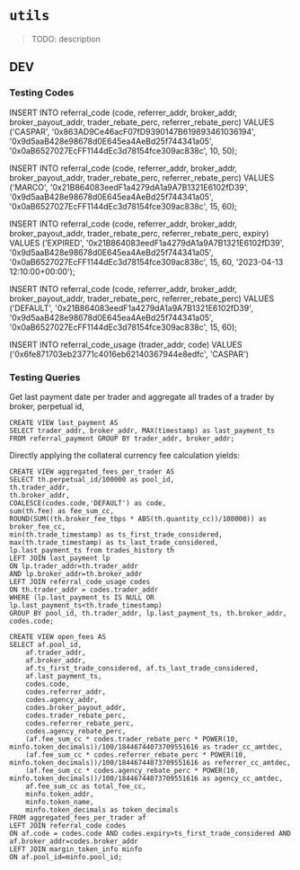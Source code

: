 # `utils`

> TODO: description

## DEV

### Testing Codes

INSERT INTO referral_code (code, referrer_addr, broker_addr, broker_payout_addr, trader_rebate_perc, referrer_rebate_perc)
VALUES ('CASPAR', '0x863AD9Ce46acF07fD9390147B619893461036194', '0x9d5aaB428e98678d0E645ea4AeBd25f744341a05', '0x0aB6527027EcFF1144dEc3d78154fce309ac838c', 10, 50);

INSERT INTO referral_code (code, referrer_addr, broker_addr, broker_payout_addr, trader_rebate_perc, referrer_rebate_perc)
VALUES ('MARCO', '0x21B864083eedF1a4279dA1a9A7B1321E6102fD39', '0x9d5aaB428e98678d0E645ea4AeBd25f744341a05', '0x0aB6527027EcFF1144dEc3d78154fce309ac838c', 15, 60);

INSERT INTO referral_code (code, referrer_addr, broker_addr, broker_payout_addr, trader_rebate_perc, referrer_rebate_perc, expiry)
VALUES ('EXPIRED', '0x21B864083eedF1a4279dA1a9A7B1321E6102fD39', '0x9d5aaB428e98678d0E645ea4AeBd25f744341a05', '0x0aB6527027EcFF1144dEc3d78154fce309ac838c', 15, 60, '2023-04-13 12:10:00+00:00');

INSERT INTO referral_code (code, referrer_addr, broker_addr, broker_payout_addr, trader_rebate_perc, referrer_rebate_perc)
VALUES ('DEFAULT', '0x21B864083eedF1a4279dA1a9A7B1321E6102fD39', '0x9d5aaB428e98678d0E645ea4AeBd25f744341a05', '0x0aB6527027EcFF1144dEc3d78154fce309ac838c', 15, 60);

INSERT INTO referral_code_usage (trader_addr, code)
VALUES ('0x6fe871703eb23771c4016eb62140367944e8edfc', 'CASPAR')

### Testing Queries

Get last payment date per trader and aggregate all trades of a trader by broker, perpetual id,

```
CREATE VIEW last_payment AS
SELECT trader_addr, broker_addr, MAX(timestamp) as last_payment_ts
FROM referral_payment GROUP BY trader_addr, broker_addr;
```

Directly applying the collateral currency fee calculation yields:

```
CREATE VIEW aggregated_fees_per_trader AS
SELECT th.perpetual_id/100000 as pool_id,
th.trader_addr,
th.broker_addr,
COALESCE(codes.code,'DEFAULT') as code,
sum(th.fee) as fee_sum_cc,
ROUND(SUM((th.broker_fee_tbps * ABS(th.quantity_cc))/100000)) as broker_fee_cc,
min(th.trade_timestamp) as ts_first_trade_considered,
max(th.trade_timestamp) as ts_last_trade_considered,
lp.last_payment_ts from trades_history th
LEFT JOIN last_payment lp
ON lp.trader_addr=th.trader_addr
AND lp.broker_addr=th.broker_addr
LEFT JOIN referral_code_usage codes
ON th.trader_addr = codes.trader_addr
WHERE (lp.last_payment_ts IS NULL OR lp.last_payment_ts<th.trade_timestamp)
GROUP BY pool_id, th.trader_addr, lp.last_payment_ts, th.broker_addr, codes.code;
```

```
CREATE VIEW open_fees AS
SELECT af.pool_id,
    af.trader_addr,
    af.broker_addr,
    af.ts_first_trade_considered, af.ts_last_trade_considered,
    af.last_payment_ts,
    codes.code,
    codes.referrer_addr,
    codes.agency_addr,
    codes.broker_payout_addr,
    codes.trader_rebate_perc,
    codes.referrer_rebate_perc,
    codes.agency_rebate_perc,
    (af.fee_sum_cc * codes.trader_rebate_perc * POWER(10, minfo.token_decimals))/100/18446744073709551616 as trader_cc_amtdec,
    (af.fee_sum_cc * codes.referrer_rebate_perc * POWER(10, minfo.token_decimals))/100/18446744073709551616 as referrer_cc_amtdec,
    (af.fee_sum_cc * codes.agency_rebate_perc * POWER(10, minfo.token_decimals))/100/18446744073709551616 as agency_cc_amtdec,
    af.fee_sum_cc as total_fee_cc,
    minfo.token_addr,
    minfo.token_name,
    minfo.token_decimals as token_decimals
FROM aggregated_fees_per_trader af
LEFT JOIN referral_code codes
ON af.code = codes.code AND codes.expiry>ts_first_trade_considered AND af.broker_addr=codes.broker_addr
LEFT JOIN margin_token_info minfo
ON af.pool_id=minfo.pool_id;
```
